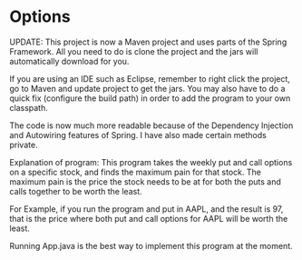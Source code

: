 # Options

UPDATE: This project is now a Maven project and uses parts of the Spring Framework. All you need to do is clone the project and the jars will automatically download for you.

If you are using an IDE such as Eclipse, remember to right click the project, go to Maven and update project to get the jars. You may also have to do a quick fix (configure the build path) in order to add the program to your own classpath.

The code is now much more readable because of the Dependency Injection and Autowiring features of Spring. I have also made certain methods private.

Explanation of program:
This program takes the weekly put and call options on a specific stock, and finds the maximum pain for that stock. The maximum pain is the price the stock needs to be at for both the puts and calls together to be worth the least.

For Example, if you run the program and put in AAPL, and the result is 97, that is the price where both put and call options for AAPL will be worth the least.

Running App.java is the best way to implement this program at the moment.
